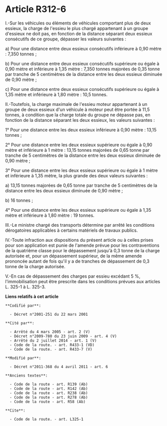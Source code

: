 # Article R312-6

I.-Sur les véhicules ou éléments de véhicules comportant plus de deux essieux, la charge de l'essieu le plus chargé
appartenant à un groupe d'essieux ne doit pas, en fonction de la distance séparant deux essieux consécutifs de ce groupe,
dépasser les valeurs suivantes : 

a) Pour une distance entre deux essieux consécutifs inférieure à 0,90 mètre : 7,350 tonnes ; 

b) Pour une distance entre deux essieux consécutifs supérieure ou égale à 0,90 mètre et inférieure à 1,35 mètre : 7,350
tonnes majorées de 0,35 tonne par tranche de 5 centimètres de la distance entre les deux essieux diminuée de 0,90 mètre ; 

c) Pour une distance entre deux essieux consécutifs supérieure ou égale à 1,35 mètre et inférieure à 1,80 mètre : 10,5
tonnes. 

II.-Toutefois, la charge maximale de l'essieu moteur appartenant à un groupe de deux essieux d'un véhicule à moteur peut être
portée à 11,5 tonnes, à condition que la charge totale du groupe ne dépasse pas, en fonction de la distance séparant les deux
essieux, les valeurs suivantes : 

1° Pour une distance entre les deux essieux inférieure à 0,90 mètre : 13,15 tonnes ; 

2° Pour une distance entre les deux essieux supérieure ou égale à 0,90 mètre et inférieure à 1 mètre : 13,15 tonnes majorées
de 0,65 tonne par tranche de 5 centimètres de la distance entre les deux essieux diminuée de 0,90 mètre ; 

3° Pour une distance entre les deux essieux supérieure ou égale à 1 mètre et inférieure à 1,35 mètre, la plus grande des deux
valeurs suivantes : 

a) 13,15 tonnes majorées de 0,65 tonne par tranche de 5 centimètres de la distance entre les deux essieux diminuée de 0,90
mètre ; 

b) 16 tonnes ; 

4° Pour une distance entre les deux essieux supérieure ou égale à 1,35 mètre et inférieure à 1,80 mètre : 19 tonnes. 

III.-Le ministre chargé des transports détermine par arrêté les conditions dérogatoires applicables à certains matériels de
travaux publics. 

IV.-Toute infraction aux dispositions du présent article ou à celles prises pour son application est punie de l'amende prévue
pour les contraventions de la quatrième classe pour le dépassement jusqu'à 0,3 tonne de la charge autorisée et, pour un
dépassement supérieur, de la même amende prononcée autant de fois qu'il y a de tranches de dépassement de 0,3 tonne de la
charge autorisée.

V.-En cas de dépassement des charges par essieu excédant 5 %, l'immobilisation peut être prescrite dans les conditions
prévues aux articles L. 325-1 à L. 325-3.

**Liens relatifs à cet article**

	**Codifié par**:

	  - Décret n°2001-251 du 22 mars 2001

	**Cité par**:

	  - Arrêté du 4 mars 2005 - art. 2 (V)
	  - Décret n°2009-780 du 23 juin 2009 - art. 4 (V)
	  - Arrêté du 2 juillet 2014 - art. 1 (V)
	  - Code de la route. - art. R433-1 (VD)
	  - Code de la route. - art. R433-7 (V)

	**Modifié par**:

	  - Décret n°2011-368 du 4 avril 2011 - art. 6

	**Anciens textes**:

	  - Code de la route - art. R139 (Ab)
	  - Code de la route - art. R142 (Ab)
	  - Code de la route - art. R238 (Ab)
	  - Code de la route - art. R278 (Ab)
	  - Code de la route - art. R58 (Ab)

	**Cite**:

	  - Code de la route. - art. L325-1

